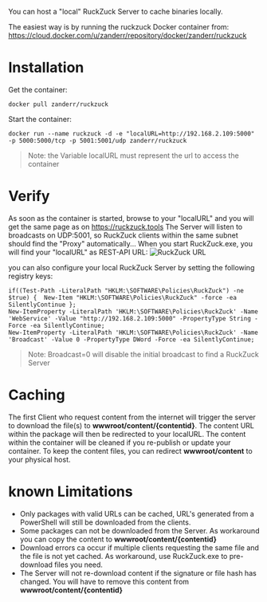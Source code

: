 You can host a "local" RuckZuck Server to cache binaries locally.

The easiest way is by running the ruckzuck Docker container from:
https://cloud.docker.com/u/zanderr/repository/docker/zanderr/ruckzuck

# Installation
Get the container:
```
docker pull zanderr/ruckzuck
```

Start the container:
```
docker run --name ruckzuck -d -e "localURL=http://192.168.2.109:5000" -p 5000:5000/tcp -p 5001:5001/udp zanderr/ruckzuck
```
>Note: the Variable localURL must represent the url to access the container

# Verify
As soon as the container is started, browse to your "localURL" and you will get the same page as on https://ruckzuck.tools
The Server will listen to broadcasts on UDP:5001, so RuckZuck clients within the same subnet should find the "Proxy" automatically... When you start RuckZuck.exe, you will find your "localURL" as REST-API URL:
![RuckZuck URL](https://user-images.githubusercontent.com/11909453/63156270-9c8ee480-c014-11e9-9a0f-09082691c87c.png)

you can also configure your local RuckZuck Server by setting the following registry keys:
```
if((Test-Path -LiteralPath "HKLM:\SOFTWARE\Policies\RuckZuck") -ne $true) {  New-Item "HKLM:\SOFTWARE\Policies\RuckZuck" -force -ea SilentlyContinue };
New-ItemProperty -LiteralPath 'HKLM:\SOFTWARE\Policies\RuckZuck' -Name 'WebService' -Value "http://192.168.2.109:5000" -PropertyType String -Force -ea SilentlyContinue;
New-ItemProperty -LiteralPath 'HKLM:\SOFTWARE\Policies\RuckZuck' -Name 'Broadcast' -Value 0 -PropertyType DWord -Force -ea SilentlyContinue;
```
>Note: Broadcast=0 will disable the initial broadcast to find a RuckZuck Server

# Caching
The first Client who request content from the internet will trigger the server to download the file(s) to **wwwroot/content/{contentid}**. The content URL within the package will then be redirected to your localURL.
The content within the container will be cleaned if you re-publish or update your container. To keep the content files, you can redirect **wwwroot/content** to your physical host.

# known Limitations
* Only packages with valid URLs can be cached, URL's generated from a PowerShell will still be downloaded from the clients.
* Some packages can not be downloaded from the Server. As workaround you can copy the content to **wwwroot/content/{contentid}**
* Download errors ca occur if multiple clients requesting the same file and the file is not yet cached. As workaround, use RuckZuck.exe to pre-download files you need.
* The Server will not re-download content if the signature or file hash has changed. You will have to remove this content from **wwwroot/content/{contentid}**


